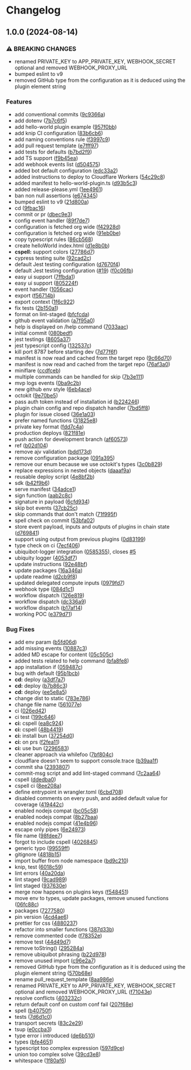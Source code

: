 # Changelog

## 1.0.0 (2024-08-14)


### ⚠ BREAKING CHANGES

* renamed PRIVATE_KEY to APP_PRIVATE_KEY, WEBHOOK_SECRET optional and removed WEBHOOK_PROXY_URL
* bumped eslint to v9
* removed GitHub type from the configuration as it is deduced using the plugin element string

### Features

* add conventional commits ([9c9366a](https://github.com/ubiquity/ubiquibot-kernel/commit/9c9366ad423cfb450909c36f735aa08c222cd319))
* add dotenv ([7b7c6f5](https://github.com/ubiquity/ubiquibot-kernel/commit/7b7c6f5decd076cf833352c03906e2dcb514428f))
* add hello-world plugin example ([957f0bb](https://github.com/ubiquity/ubiquibot-kernel/commit/957f0bb313c5c5b8f4376fc9b09d4a71b65cbcc5))
* add knip CI configuration ([83b6cb6](https://github.com/ubiquity/ubiquibot-kernel/commit/83b6cb68ce08cd279b315718586ad8f136e065ba))
* add naming conventions rule ([f3997c9](https://github.com/ubiquity/ubiquibot-kernel/commit/f3997c9b635dc8d027965b65079423bbba268986))
* add pull request template ([e7fff97](https://github.com/ubiquity/ubiquibot-kernel/commit/e7fff971d1ef38f2fc18516c5ba45322490a4a8c))
* add tests for defaults ([b7bd2f9](https://github.com/ubiquity/ubiquibot-kernel/commit/b7bd2f94cf82e42b50411346b8687875f9105177))
* add TS support ([f9b45ea](https://github.com/ubiquity/ubiquibot-kernel/commit/f9b45eaae8f7e2da76cd9979fd60217f4d4938cc))
* add webhook events list ([d504575](https://github.com/ubiquity/ubiquibot-kernel/commit/d504575fa527fbd2a5a46b0b0001920ca9b50023))
* added bot default configuration ([edc33a2](https://github.com/ubiquity/ubiquibot-kernel/commit/edc33a25dbed44768c7a9b76799dd0004c9aa374))
* added instructions to deploy to Cloudflare Workers ([54c29c8](https://github.com/ubiquity/ubiquibot-kernel/commit/54c29c85a0468ac285bbbfeef012b64dd564f3bd))
* added manifest to hello-world-plugin.ts ([d93b5c3](https://github.com/ubiquity/ubiquibot-kernel/commit/d93b5c33ca0913a09a78034c7de7100f232a46c6))
* added release-please.yml ([1ee4961](https://github.com/ubiquity/ubiquibot-kernel/commit/1ee4961c3b05ed9b8b69520cc18aef9d6d54c73d))
* ban non null assertions ([e674345](https://github.com/ubiquity/ubiquibot-kernel/commit/e6743454269235a4d1b632742fd723287e16a190))
* bumped eslint to v9 ([21d800a](https://github.com/ubiquity/ubiquibot-kernel/commit/21d800a649d709477a8ef7b49477886bb431523c))
* cd ([9fbac16](https://github.com/ubiquity/ubiquibot-kernel/commit/9fbac16e59476e56333baa5c7e89fb177ed40313))
* commit or pr ([dbec9e3](https://github.com/ubiquity/ubiquibot-kernel/commit/dbec9e30f1bbfb9a6514cb68c0507db37dd7cf2b))
* config event handler ([89f7de7](https://github.com/ubiquity/ubiquibot-kernel/commit/89f7de7317865d223ea28c6f5779c65f69c79eb5))
* configuration is fetched org wide ([f42928d](https://github.com/ubiquity/ubiquibot-kernel/commit/f42928de3cea24b187e686cbd79f71253b36bcb8))
* configuration is fetched org wide ([91eb0be](https://github.com/ubiquity/ubiquibot-kernel/commit/91eb0be52a9d5cdefbe92eede3c1eebf8dacf84e))
* copy typescript rules ([86cb568](https://github.com/ubiquity/ubiquibot-kernel/commit/86cb56883e02419c919c7646d62fea530a5ff99f))
* create helloWorld index.html ([d1e8b0b](https://github.com/ubiquity/ubiquibot-kernel/commit/d1e8b0b52130f6cc206675b7e2b8b616da2fda81))
* **cspell:** support colors ([27786d7](https://github.com/ubiquity/ubiquibot-kernel/commit/27786d7d0ba92c4268395ab38675627bc9bef8ea))
* cypress testing suite ([92cad2c](https://github.com/ubiquity/ubiquibot-kernel/commit/92cad2c46aabc81b42a926298270adbd38adffdc))
* default Jest testing configuration ([d7670f4](https://github.com/ubiquity/ubiquibot-kernel/commit/d7670f4d4b7ba307052117a9928540b9d967ec13))
* default Jest testing configuration ([#19](https://github.com/ubiquity/ubiquibot-kernel/issues/19)) ([f0c06fb](https://github.com/ubiquity/ubiquibot-kernel/commit/f0c06fba5fdcc6919d009f17197b303916608530))
* easy ui support ([7ffbda1](https://github.com/ubiquity/ubiquibot-kernel/commit/7ffbda1732fbb579cb0f9db0e8e59a8521b02725))
* easy ui support ([805224f](https://github.com/ubiquity/ubiquibot-kernel/commit/805224f0a3c2fb13205e0d0fe184844e99fab02d))
* event handler ([1056cac](https://github.com/ubiquity/ubiquibot-kernel/commit/1056cacce712afe8bcad2316185c67b33c4a3a8d))
* export ([f56714b](https://github.com/ubiquity/ubiquibot-kernel/commit/f56714b24474400f82e1e53026d4cfd600549091))
* export context ([1f6c922](https://github.com/ubiquity/ubiquibot-kernel/commit/1f6c922956113f9d9d131237fcd3afe19f53ff33))
* fix tests ([2b150a1](https://github.com/ubiquity/ubiquibot-kernel/commit/2b150a108e7e69c0832cf87dd107421032cbb97d))
* format on lint-staged ([bfcfcda](https://github.com/ubiquity/ubiquibot-kernel/commit/bfcfcdaab8c0aed6fda112e579d9f4f4bb557ee0))
* github event validation ([a7f95a0](https://github.com/ubiquity/ubiquibot-kernel/commit/a7f95a06e4ec5e829123be1cca326b0bb5d712a7))
* help is displayed on /help command ([7033aac](https://github.com/ubiquity/ubiquibot-kernel/commit/7033aacf6d072cbdf133d59ad61610e1ed67cd25))
* initial commit ([080bedf](https://github.com/ubiquity/ubiquibot-kernel/commit/080bedf1c104dd8ace4495edd595fbcee3c22ab9))
* jest testings ([8605a37](https://github.com/ubiquity/ubiquibot-kernel/commit/8605a375d9036819276312a3afbc7c3e1a08fe91))
* jest typescript config ([132537c](https://github.com/ubiquity/ubiquibot-kernel/commit/132537c6849ede075c25dd81d39b7c12f76101c1))
* kill port 8787 before starting dev ([7d77f6f](https://github.com/ubiquity/ubiquibot-kernel/commit/7d77f6fb10e56e340c29c56f93dd8103871b592f))
* manifest is now read and cached from the target repo ([9c66d70](https://github.com/ubiquity/ubiquibot-kernel/commit/9c66d7077cf64b6609b6d3abdaba1686b8dba775))
* manifest is now read and cached from the target repo ([76af3a0](https://github.com/ubiquity/ubiquibot-kernel/commit/76af3a0b4efa380b0d495c2532a308123902d074))
* miniflare ([ccdfceb](https://github.com/ubiquity/ubiquibot-kernel/commit/ccdfcebc412a90b23ee92a082bfdf7b2abbdbcda))
* multiple commands can be handled for skip ([7b3e111](https://github.com/ubiquity/ubiquibot-kernel/commit/7b3e11100ce055961309c1faed38f10cf14f82f6))
* mvp logs events ([0ba9c2b](https://github.com/ubiquity/ubiquibot-kernel/commit/0ba9c2bdacd968398dc2003be4ff90bb8506638a))
* new github env style ([6eb4ace](https://github.com/ubiquity/ubiquibot-kernel/commit/6eb4ace9aff0ce51d1b09befa1b85e09c6eca81f))
* octokit ([9e70be5](https://github.com/ubiquity/ubiquibot-kernel/commit/9e70be557b627c8bef981e728111ad8f88c02428))
* pass auth token instead of installation id ([b224246](https://github.com/ubiquity/ubiquibot-kernel/commit/b224246f1fba464118d7e5b825fd174bd5564c00))
* plugin chain config and repo dispatch handler ([7bd5ff8](https://github.com/ubiquity/ubiquibot-kernel/commit/7bd5ff8c081887dc372c74d62739a3345ed257b4))
* plugin for issue closed ([36e1a03](https://github.com/ubiquity/ubiquibot-kernel/commit/36e1a033326955a6924d61a8a7a9f67485bedec0))
* prefer named functions ([31825e8](https://github.com/ubiquity/ubiquibot-kernel/commit/31825e82fc48c0e4b8480598f291ce8b1bc88d1a))
* private key format ([fdd7c4a](https://github.com/ubiquity/ubiquibot-kernel/commit/fdd7c4a623dabf6664f799a1d394203be1c420cf))
* production deploys ([821f81e](https://github.com/ubiquity/ubiquibot-kernel/commit/821f81e95925b9dcfc8ae6631bae3150b1cfcb27))
* push action for development branch ([af60573](https://github.com/ubiquity/ubiquibot-kernel/commit/af605734b9a66fa4b1d5b5887704e2940de43cf6))
* ref ([b02d104](https://github.com/ubiquity/ubiquibot-kernel/commit/b02d1049d5eb7c175fdbec981d0b19ab312bc188))
* remove ajv validation ([bdd173d](https://github.com/ubiquity/ubiquibot-kernel/commit/bdd173d7458b1102754b7db8f210f3ccba0df994))
* remove configuration package ([091a395](https://github.com/ubiquity/ubiquibot-kernel/commit/091a395b87405fd6160023548754048b9f188d05))
* remove our enum because we use octokit's types ([3c0b829](https://github.com/ubiquity/ubiquibot-kernel/commit/3c0b829cd98be122ae4270347eaaead73cecec4a))
* replace expressions in nested objects ([daaaf9a](https://github.com/ubiquity/ubiquibot-kernel/commit/daaaf9a898d4af990fe81475dccbb2cb0a1b6b69))
* reusable deploy script ([4e8bf2b](https://github.com/ubiquity/ubiquibot-kernel/commit/4e8bf2b14aa38ad0e3bcdd82a4e080be86d77179))
* sdk ([b42f9b6](https://github.com/ubiquity/ubiquibot-kernel/commit/b42f9b6c7fff1a37a840c686311229251dda5154))
* serve manifest ([34adce1](https://github.com/ubiquity/ubiquibot-kernel/commit/34adce187ac254db3b3cb2dfb52f044c7809c19b))
* sign function ([aab2c8c](https://github.com/ubiquity/ubiquibot-kernel/commit/aab2c8cbb657ca0a998977641610408242fc3163))
* signature in payload ([6cfd934](https://github.com/ubiquity/ubiquibot-kernel/commit/6cfd9348c4df56e2e4c483b03f73d8e09697695d))
* skip bot events ([37cb25c](https://github.com/ubiquity/ubiquibot-kernel/commit/37cb25cd537ec795d2a3fb7940cf19a8afcc8991))
* skip commands that don't match ([71f995f](https://github.com/ubiquity/ubiquibot-kernel/commit/71f995f0a0036ec6315925b2c6572177e4c8471a))
* spell check on commit ([53bfa02](https://github.com/ubiquity/ubiquibot-kernel/commit/53bfa0258251b2e775699bfc6a5120f174ccaf58))
* store event payload, inputs and outputs of plugins in chain state ([d769841](https://github.com/ubiquity/ubiquibot-kernel/commit/d76984151b5073ec8e93be4d346e87ff4a853e6e))
* support using output from previous plugins ([0d83199](https://github.com/ubiquity/ubiquibot-kernel/commit/0d831998fcbfd48b4add7a85776e906091aac879))
* type check on ci ([7ecf406](https://github.com/ubiquity/ubiquibot-kernel/commit/7ecf406d6ca7ec344ba9d3956ce5ee736b23c1a8))
* ubiquibot-logger integration ([0585355](https://github.com/ubiquity/ubiquibot-kernel/commit/0585355b3b80090d124cfd98dab9f5f72298773a)), closes [#5](https://github.com/ubiquity/ubiquibot-kernel/issues/5)
* ubiquity logger ([4053df7](https://github.com/ubiquity/ubiquibot-kernel/commit/4053df7252759b74359bf05fdc87fd1d92be0875))
* update instructions ([92e48bf](https://github.com/ubiquity/ubiquibot-kernel/commit/92e48bf6e6e651f5e959b235ee57d22a1877de65))
* update packages ([16a346a](https://github.com/ubiquity/ubiquibot-kernel/commit/16a346ab634c45798cebafe9f2e71101350593b3))
* update readme ([d2cb9f8](https://github.com/ubiquity/ubiquibot-kernel/commit/d2cb9f89841650c76596a03d0eab4a3026244247))
* updated delegated compute inputs ([0979fd7](https://github.com/ubiquity/ubiquibot-kernel/commit/0979fd7bef16b87f1a30af1fc75f5d947afaef2c))
* webhook type ([084d1c1](https://github.com/ubiquity/ubiquibot-kernel/commit/084d1c19d13761d519fa7292122545991c9fef39))
* workflow dispatch ([126e819](https://github.com/ubiquity/ubiquibot-kernel/commit/126e819301653d30eede0849d258e44db973f2ba))
* workflow dispatch ([dc336a9](https://github.com/ubiquity/ubiquibot-kernel/commit/dc336a9d2902a4c425491ac61fbc5325ad6e4826))
* workflow dispatch ([b17af14](https://github.com/ubiquity/ubiquibot-kernel/commit/b17af14452281e2410fd64b4ded34f8d196b7d8e))
* working POC ([e379d71](https://github.com/ubiquity/ubiquibot-kernel/commit/e379d71f52692105438cd3e187f4b645628e0076))


### Bug Fixes

* add env param ([b5fd06d](https://github.com/ubiquity/ubiquibot-kernel/commit/b5fd06d99b3ce97a37aab7cb83d3a663f77294b7))
* add missing events ([10887c3](https://github.com/ubiquity/ubiquibot-kernel/commit/10887c3c00a796774083ab71e82d36dd9ba5be42))
* added MD escape for content ([05c505c](https://github.com/ubiquity/ubiquibot-kernel/commit/05c505ceac36c206b0c25145dc123595940fb9a2))
* added tests related to help command ([bfa8fe8](https://github.com/ubiquity/ubiquibot-kernel/commit/bfa8fe865158478923d8d1624f1cd565ea3ab410))
* app installation if ([059487c](https://github.com/ubiquity/ubiquibot-kernel/commit/059487c910fbf671ef99a058631af40ed83ed12c))
* bug with default ([95b1bcb](https://github.com/ubiquity/ubiquibot-kernel/commit/95b1bcbf999353655963708983044783fe50531b))
* **cd:** deploy ([a3df7a7](https://github.com/ubiquity/ubiquibot-kernel/commit/a3df7a7b61ec4c2c4bd9f7265aea6928fa0a5e3f))
* **cd:** deploy ([b7b86c3](https://github.com/ubiquity/ubiquibot-kernel/commit/b7b86c34fc7d4cc44e3e321f070e214f36722fca))
* **cd:** deploy ([ee5e8a5](https://github.com/ubiquity/ubiquibot-kernel/commit/ee5e8a51dfaa2169401dccd6422458f59e8713ce))
* change dist to static ([783e786](https://github.com/ubiquity/ubiquibot-kernel/commit/783e786dfce63e702672f5a09f58935fad75b1ae))
* change file name ([561077e](https://github.com/ubiquity/ubiquibot-kernel/commit/561077e5713a202bfff476948d46ac2d3e1556be))
* ci ([026ed42](https://github.com/ubiquity/ubiquibot-kernel/commit/026ed429e5ea1ca164d46a138042cb26e8f3b259))
* ci test ([199c646](https://github.com/ubiquity/ubiquibot-kernel/commit/199c646085e13c93ea101581f6de5d157e759f60))
* **ci:** cspell ([ea8c924](https://github.com/ubiquity/ubiquibot-kernel/commit/ea8c924d95ef36ef5ece2ac3a5b6e0153c6b816a))
* **ci:** cspell ([48b4419](https://github.com/ubiquity/ubiquibot-kernel/commit/48b441995dbc0a78b5de5bb2dd353fa77ef804ae))
* **ci:** install bun ([37254d0](https://github.com/ubiquity/ubiquibot-kernel/commit/37254d01b9b3e0604ed054d6fe98dffab7e3a7f6))
* **ci:** on prs ([f2fea11](https://github.com/ubiquity/ubiquibot-kernel/commit/f2fea11b632888bd7f7eebb310905843d6c57f70))
* **ci:** use bun ([2296583](https://github.com/ubiquity/ubiquibot-kernel/commit/229658330aeeac61cc8c8c2a0becff5cab53f16c))
* cleaner approach via whilefoo ([7bf804c](https://github.com/ubiquity/ubiquibot-kernel/commit/7bf804cd5b5fa64c2c809bcf6ab0b368da25e8af))
* cloudflare doesn't seem to support console.trace ([b39aa1f](https://github.com/ubiquity/ubiquibot-kernel/commit/b39aa1f3a0c8810791a41136044d45d7fcc09513))
* commit sha ([2393807](https://github.com/ubiquity/ubiquibot-kernel/commit/23938078cf1e720c714698d6b966dff395153c61))
* commit-msg script and add lint-staged command ([7c2aa64](https://github.com/ubiquity/ubiquibot-kernel/commit/7c2aa64df980c4937812c09d4038b19de7ea8cda))
* cspell ([ddedba0](https://github.com/ubiquity/ubiquibot-kernel/commit/ddedba0b073067fc4443dd23815b7cccd7cbc79f))
* cspell ci ([8ee208a](https://github.com/ubiquity/ubiquibot-kernel/commit/8ee208a1dd30d5c708a61e636cca29b04b373aac))
* define entrypoint in wrangler.toml ([6cbd708](https://github.com/ubiquity/ubiquibot-kernel/commit/6cbd708c1d5da04328491f0eb6769431f1e26cd3))
* disabled comments on every push, and added default value for coverage ([419442c](https://github.com/ubiquity/ubiquibot-kernel/commit/419442c644651ec8db72e26f446b56123b284ebf))
* enabled nodejs compat ([bc05c58](https://github.com/ubiquity/ubiquibot-kernel/commit/bc05c5815161dfc78a825ef9367d55c56ce6e30c))
* enabled nodejs compat ([8b27baa](https://github.com/ubiquity/ubiquibot-kernel/commit/8b27baa661b8162de23378ac2e9f684282dfff93))
* enabled nodejs compat ([41e4b96](https://github.com/ubiquity/ubiquibot-kernel/commit/41e4b96a62555a0c83d033e9541fe4c5eb91615e))
* escape only pipes ([6e24973](https://github.com/ubiquity/ubiquibot-kernel/commit/6e2497385c688c8b459cbd3032a84df77e2941bd))
* file name ([98fdee7](https://github.com/ubiquity/ubiquibot-kernel/commit/98fdee7f84ec3ec4aa57ebdd990cf2172a694bb5))
* forgot to include cspell ([4026845](https://github.com/ubiquity/ubiquibot-kernel/commit/4026845606011433d71c78a921ebf1f93d5d83e8))
* generic typo ([99559ff](https://github.com/ubiquity/ubiquibot-kernel/commit/99559ff7a1e4b228f978e4266b5a6898c5eeeacb))
* gitignore ([4818b15](https://github.com/ubiquity/ubiquibot-kernel/commit/4818b15f6f0b3cdfe74a96fd8fa94c0f6ed6461c))
* import buffer from node namespace ([bd9c210](https://github.com/ubiquity/ubiquibot-kernel/commit/bd9c21053c4131121150a1fd1277d4e9fc57307e))
* knip, test ([6018c59](https://github.com/ubiquity/ubiquibot-kernel/commit/6018c596cea743d0e41457434fbda4a40df59ff2))
* lint errors ([40a20da](https://github.com/ubiquity/ubiquibot-kernel/commit/40a20daddc0806762faa5c6025c8fae9b138223b))
* lint staged ([9cad989](https://github.com/ubiquity/ubiquibot-kernel/commit/9cad989afff96c8786db86cb92df64e808b5f405))
* lint staged ([937630e](https://github.com/ubiquity/ubiquibot-kernel/commit/937630eb4abf93b7f3055b660e9bebc809d53399))
* merge now happens on plugins keys ([f548451](https://github.com/ubiquity/ubiquibot-kernel/commit/f548451c184de6b5684a7911eb7c14835beaeaae))
* move env to types, update packages, remove unused functions ([06fc88c](https://github.com/ubiquity/ubiquibot-kernel/commit/06fc88c19cddcf5a75f1ee5b26b58645900e53be))
* packages ([7277580](https://github.com/ubiquity/ubiquibot-kernel/commit/7277580ae867ec22c01e73317d3ec4cffbfce325))
* pin version ([4cd4ae6](https://github.com/ubiquity/ubiquibot-kernel/commit/4cd4ae6edf7aed0d8ffa13a93459ea0136794156))
* prettier for css ([4880237](https://github.com/ubiquity/ubiquibot-kernel/commit/4880237fb5d524e8315638f10bae984f3942999c))
* refactor into smaller functions ([387d33b](https://github.com/ubiquity/ubiquibot-kernel/commit/387d33b225407efbea20302536b93f920b794e60))
* remove commented code ([f78352e](https://github.com/ubiquity/ubiquibot-kernel/commit/f78352ebc9fbff2927ed143216be83dec245a5fc))
* remove test ([44d49d7](https://github.com/ubiquity/ubiquibot-kernel/commit/44d49d7474b3f1eaa27d3177e2a74fd4d3ff4c10))
* remove toString() ([295284a](https://github.com/ubiquity/ubiquibot-kernel/commit/295284a3b608bc0edde0acf9c85bb3f4f54de3fd))
* remove ubiquibot phrasing ([b22d978](https://github.com/ubiquity/ubiquibot-kernel/commit/b22d97842415be571c1b210a61cf5b9dd0aea913))
* remove unused import ([c96e2a7](https://github.com/ubiquity/ubiquibot-kernel/commit/c96e2a707743616df666d27974bacd99a4abe5ba))
* removed GitHub type from the configuration as it is deduced using the plugin element string ([570b68e](https://github.com/ubiquity/ubiquibot-kernel/commit/570b68e18639e9c38a90872cfb8cbfbbdf661481))
* rename pull_request_template ([8aa986e](https://github.com/ubiquity/ubiquibot-kernel/commit/8aa986e6885173d56f628ee6d887d3619a19407c))
* renamed PRIVATE_KEY to APP_PRIVATE_KEY, WEBHOOK_SECRET optional and removed WEBHOOK_PROXY_URL ([f71043e](https://github.com/ubiquity/ubiquibot-kernel/commit/f71043e7f1fe0277591e0682e2ff3340e206e0b9))
* resolve conflicts ([403232c](https://github.com/ubiquity/ubiquibot-kernel/commit/403232cdc4aee6260bf968875d90edf211a6c961))
* return default conf on custom conf fail ([207f68e](https://github.com/ubiquity/ubiquibot-kernel/commit/207f68e5e8ff2c018173636035cdf8bc3316f0c6))
* spell ([b40750f](https://github.com/ubiquity/ubiquibot-kernel/commit/b40750ffa37ec668eb1dd0c2ee7fd0525c66f73f))
* tests ([7d6d1c0](https://github.com/ubiquity/ubiquibot-kernel/commit/7d6d1c0b18ca5f2067e3b6737e22c30e03378a73))
* transport secrets ([83c2e29](https://github.com/ubiquity/ubiquibot-kernel/commit/83c2e2948ccce120400f943334a2c3bdb573f175))
* tsup ([e0ccba3](https://github.com/ubiquity/ubiquibot-kernel/commit/e0ccba36bc84febb11e00146aa2ea1c051e6fe0d))
* type error i introduced ([de6b510](https://github.com/ubiquity/ubiquibot-kernel/commit/de6b510bd412645a595722dd893abd750f7f784f))
* types ([bfe4651](https://github.com/ubiquity/ubiquibot-kernel/commit/bfe46515a257ff6c41b97581d25f4c125046f60f))
* typescript too complex expression ([597d9ce](https://github.com/ubiquity/ubiquibot-kernel/commit/597d9cea431527148496fa0e09ba2cce4bca2368))
* union too complex solve ([39cd3e8](https://github.com/ubiquity/ubiquibot-kernel/commit/39cd3e84b6ffe0b86bd79a65cec5262035294ddc))
* whitespace ([1f80af6](https://github.com/ubiquity/ubiquibot-kernel/commit/1f80af63af8b2c1d97b125fd64b0a248e8d4ded0))
